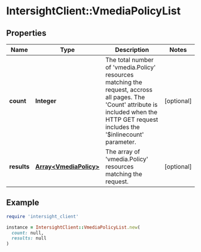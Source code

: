# IntersightClient::VmediaPolicyList

## Properties

| Name | Type | Description | Notes |
| ---- | ---- | ----------- | ----- |
| **count** | **Integer** | The total number of &#39;vmedia.Policy&#39; resources matching the request, accross all pages. The &#39;Count&#39; attribute is included when the HTTP GET request includes the &#39;$inlinecount&#39; parameter. | [optional] |
| **results** | [**Array&lt;VmediaPolicy&gt;**](VmediaPolicy.md) | The array of &#39;vmedia.Policy&#39; resources matching the request. | [optional] |

## Example

```ruby
require 'intersight_client'

instance = IntersightClient::VmediaPolicyList.new(
  count: null,
  results: null
)
```

